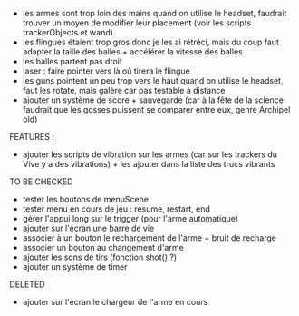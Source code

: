 - les armes sont trop loin des mains quand on utilise le headset, faudrait trouver un moyen de modifier leur placement (voir les scripts trackerObjects et wand)
- les flingues étaient trop gros donc je les ai rétréci, mais du coup faut adapter la taille des balles + accélérer la vitesse des balles
- les balles partent pas droit
- laser : faire pointer vers là où tirera le flingue
- les guns pointent un peu trop vers le haut quand on utilise le headset, faut les rotate, mais galère car pas testable à distance
- ajouter un système de score + sauvegarde (car à la fête de la science faudrait que les gosses puissent se comparer entre eux, genre Archipel old)

FEATURES :
- ajouter les scripts de vibration sur les armes (car sur les trackers du Vive y a des vibrations) + les ajouter dans la liste des trucs vibrants

TO BE CHECKED
- tester les boutons de menuScene
- tester menu en cours de jeu : resume, restart, end
- gérer l'appui long sur le trigger (pour l'arme automatique)
- ajouter sur l'écran une barre de vie
- associer à un bouton le rechargement de l'arme + bruit de recharge
- associer un bouton au changement d'arme
- ajouter les sons de tirs (fonction shot() ?)
- ajouter un système de timer

DELETED
- ajouter sur l'écran le chargeur de l'arme en cours
